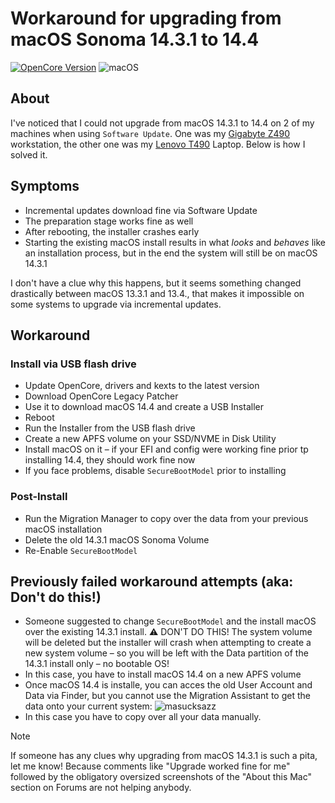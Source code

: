 # Workaround for upgrading from macOS Sonoma 14.3.1 to 14.4

[![OpenCore Version](https://img.shields.io/badge/OpenCore_Version:-0.9.9+-success.svg)](https://github.com/acidanthera/OpenCorePkg) ![macOS](https://img.shields.io/badge/Supported_macOS:-≤14.4-white.svg)

## About
I've noticed that I could not upgrade from macOS 14.3.1 to 14.4 on 2 of my machines when using `Software Update`. One was my [Gigabyte Z490](https://github.com/5T33Z0/Gigabyte-Z490-Vision-G-Hackintosh-OpenCore) workstation, the other one was my [Lenovo T490](https://github.com/5T33Z0/Thinkpad-T490-Hackintosh-OpenCore) Laptop. Below is how I solved it.

##  Symptoms

- Incremental updates download fine via Software Update
- The preparation stage works fine as well
- After rebooting, the installer crashes early
- Starting the existing macOS install results in what _looks_ and _behaves_ like an installation process, but in the end the system will still be on macOS 14.3.1

I don't have a clue why this happens, but it seems something changed drastically between macOS 13.3.1 and 13.4., that makes it impossible on some systems to upgrade via incremental updates.

## Workaround

### Install via USB flash drive

- Update OpenCore, drivers and kexts to the latest version
- Download OpenCore Legacy Patcher
- Use it to download macOS 14.4 and create a USB Installer
- Reboot
- Run the Installer from the USB flash drive
- Create a new APFS volume on your SSD/NVME in Disk Utility
- Install macOS on it – if your EFI and config were working fine prior tp installing 14.4, they should work fine now
- If you face problems, disable `SecureBootModel` prior to installing

### Post-Install

- Run the Migration Manager to copy over the data from your previous macOS installation
- Delete the old 14.3.1 macOS Sonoma Volume 
- Re-Enable `SecureBootModel`

## Previously failed workaround attempts (aka: Don't do this!)

- Someone suggested to change `SecureBootModel` and the install macOS over the existing 14.3.1 install. ⚠️ DON'T DO THIS! The system volume will be deleted but the installer will crash when attempting to create a new system volume – so you will be left with the Data partition of the 14.3.1 install only – no bootable OS!
- In this case, you have to install macOS 14.4 on a new APFS volume
- Once macOS 14.4 is installe, you can acces the old User Account and Data via Finder, but you cannot use the Migration Assistant to get the data onto your current system: ![masucksazz](https://github.com/5T33Z0/OC-Little-Translated/assets/76865553/2c850846-ee6d-4b37-8af0-f0522a83c96b)
- In this case you have to copy over all your data manually.

> [!NOTE]
> 
> If someone has any clues why upgrading from macOS 14.3.1 is such a pita, let me know! Because comments like "Upgrade worked fine for me" followed by the obligatory oversized screenshots of the "About this Mac" section on Forums are not helping anybody.
